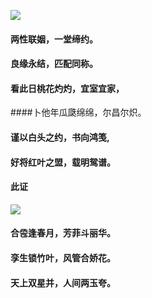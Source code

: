 [![](https://02.imgmini.eastday.com/mobile/20161125/20161125231902_bf8f5cbc89f4a6733353becea3dc7eb3_1.jpeg)](https://02.imgmini.eastday.com/mobile/20161125/20161125231902_bf8f5cbc89f4a6733353becea3dc7eb3_1.jpeg)

#### 两性联姻，一堂缔约。
#### 良缘永结，匹配同称。
#### 看此日桃花灼灼，宜室宜家，
####卜他年瓜瓞绵绵，尔昌尔炽。
#### 谨以白头之约，书向鸿笺,
#### 好将红叶之盟，载明鸳谱。
#### 此证
[![](https://02.imgmini.eastday.com/mobile/20161125/20161125231902_bf8f5cbc89f4a6733353becea3dc7eb3_2.jpeg)](https://02.imgmini.eastday.com/mobile/20161125/20161125231902_bf8f5cbc89f4a6733353becea3dc7eb3_2.jpeg)
#### 合卺逢春月，芳菲斗丽华。
#### 孪生锁竹叶，风管合娇花。
#### 天上双星并，人间两玉夸。